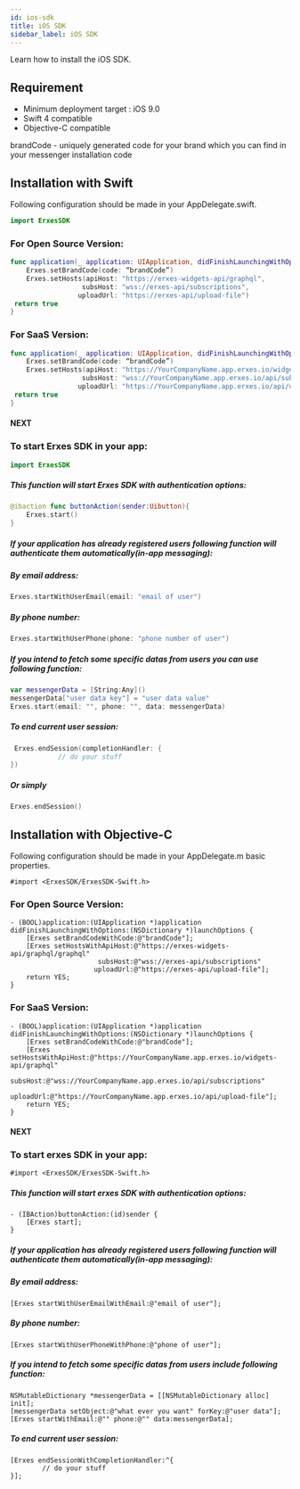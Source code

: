 ```yaml
---
id: ios-sdk
title: iOS SDK
sidebar_label: iOS SDK
---
```


Learn how to install the iOS SDK.

<!--Content-->

## Requirement

- Minimum deployment target : iOS 9.0
- Swift 4 compatible
- Objective-C compatible

brandCode - uniquely generated code for your brand which you can find in your messenger installation code

## Installation with Swift

Following configuration should be made in your AppDelegate.swift.

```swift
import ErxesSDK
```

### For Open Source Version:

```swift
func application(_ application: UIApplication, didFinishLaunchingWithOptions launchOptions: [UIApplicationLaunchOptionsKey: Any]?) -> Bool {
    Erxes.setBrandCode(code: “brandCode”)
    Erxes.setHosts(apiHost: "https://erxes-widgets-api/graphql",
                  subsHost: "wss://erxes-api/subscriptions",
                 uploadUrl: "https://erxes-api/upload-file")
 return true
}
```

### For SaaS Version:

```swift
func application(_ application: UIApplication, didFinishLaunchingWithOptions launchOptions: [UIApplicationLaunchOptionsKey: Any]?) -> Bool {
    Erxes.setBrandCode(code: “brandCode”)
    Erxes.setHosts(apiHost: "https://YourCompanyName.app.erxes.io/widgets-api/graphql",
                  subsHost: "wss://YourCompanyName.app.erxes.io/api/subscriptions",
                 uploadUrl: "https://YourCompanyName.app.erxes.io/api/upload-file")
 return true
}
```

#### NEXT

### To start Erxes SDK in your app:

```swift
import ErxesSDK
```

##### This function will start Erxes SDK with authentication options:

```swift
@ibaction func buttonAction(sender:Uibutton){
	Erxes.start()
}
```

##### If your application has already registered users following function will authenticate them automatically(in-app messaging):

##### By email address:

```swift
Erxes.startWithUserEmail(email: "email of user")
```

##### By phone number:

```swift
Erxes.startWithUserPhone(phone: "phone number of user")
```

##### If you intend to fetch some specific datas from users you can use following function:

```swift
var messengerData = [String:Any]()
messengerData["user data key"] = "user data value"
Erxes.start(email: "", phone: "", data: messengerData)
```

##### To end current user session:

```swift
 Erxes.endSession(completionHandler: {
            // do your stuff
})
```

##### Or simply

```swift
Erxes.endSession()
```

## Installation with Objective-C

Following configuration should be made in your AppDelegate.m basic properties.

```smalltalk
#import <ErxesSDK/ErxesSDK-Swift.h>
```

### For Open Source Version:

```smalltalk
- (BOOL)application:(UIApplication *)application didFinishLaunchingWithOptions:(NSDictionary *)launchOptions {
    [Erxes setBrandCodeWithCode:@"brandCode"];
    [Erxes setHostsWithApiHost:@"https://erxes-widgets-api/graphql/graphql"
                      subsHost:@"wss://erxes-api/subscriptions"
                     uploadUrl:@"https://erxes-api/upload-file"];
    return YES;
}
```

### For SaaS Version:

```smalltalk
- (BOOL)application:(UIApplication *)application didFinishLaunchingWithOptions:(NSDictionary *)launchOptions {
    [Erxes setBrandCodeWithCode:@"brandCode"];
    [Erxes setHostsWithApiHost:@"https://YourCompanyName.app.erxes.io/widgets-api/graphql"
                      subsHost:@"wss://YourCompanyName.app.erxes.io/api/subscriptions"
                     uploadUrl:@"https://YourCompanyName.app.erxes.io/api/upload-file"];
    return YES;
}
```

#### NEXT

### To start erxes SDK in your app:

```smalltalk
#import <ErxesSDK/ErxesSDK-Swift.h>
```

##### This function will start erxes SDK with authentication options:

```smalltalk
- (IBAction)buttonAction:(id)sender {
    [Erxes start];
}
```

##### If your application has already registered users following function will authenticate them automatically(in-app messaging):

##### By email address:

```smalltalk
[Erxes startWithUserEmailWithEmail:@"email of user"];
```

##### By phone number:

```smalltalk
[Erxes startWithUserPhoneWithPhone:@"phone of user"];
```

##### If you intend to fetch some specific datas from users include following function:

```smalltalk
NSMutableDictionary *messengerData = [[NSMutableDictionary alloc] init];
[messengerData setObject:@"what ever you want" forKey:@"user data"];
[Erxes startWithEmail:@"" phone:@"" data:messengerData];
```

##### To end current user session:

```smalltalk
[Erxes endSessionWithCompletionHandler:^{
        // do your stuff
}];
```

<!--Content-->
